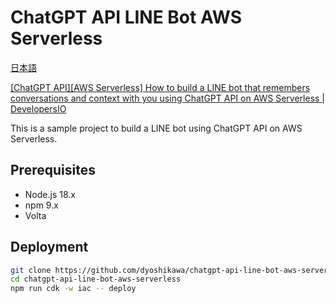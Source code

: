 # ChatGPT API LINE Bot AWS Serverless

[日本語](https://github.com/dyoshikawa/chatgpt-api-line-bot-aws-serverless/blob/main/README-ja.md)

[[ChatGPT API][AWS Serverless] How to build a LINE bot that remembers conversations and context with you using ChatGPT API on AWS Serverless | DevelopersIO](https://dev.classmethod.jp/articles/chatgpt-api-line-bot-aws-serverless/)

This is a sample project to build a LINE bot using ChatGPT API on AWS Serverless.

## Prerequisites

- Node.js 18.x
- npm 9.x
- Volta

## Deployment

```bash
git clone https://github.com/dyoshikawa/chatgpt-api-line-bot-aws-serverless
cd chatgpt-api-line-bot-aws-serverless
npm run cdk -w iac -- deploy
```
